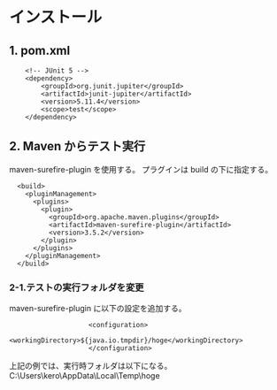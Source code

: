 # インストール

## 1. pom.xml

```
    <!-- JUnit 5 -->
    <dependency>
        <groupId>org.junit.jupiter</groupId>
        <artifactId>junit-jupiter</artifactId>
        <version>5.11.4</version>
        <scope>test</scope>
    </dependency>
```

## 2. Maven からテスト実行

maven-surefire-plugin を使用する。
プラグインは build の下に指定する。

```
  <build>
    <pluginManagement>
      <plugins>
        <plugin>
          <groupId>org.apache.maven.plugins</groupId>
          <artifactId>maven-surefire-plugin</artifactId>
          <version>3.5.2</version>
        </plugin>
      </plugins>
    </pluginManagement>
  </build>
```

### 2-1.テストの実行フォルダを変更

maven-surefire-plugin に以下の設定を追加する。

```
                    <configuration>
                        <workingDirectory>${java.io.tmpdir}/hoge</workingDirectory>
                    </configuration>
```

上記の例では、実行時フォルダは以下になる。
C:\Users\kero\AppData\Local\Temp\hoge

